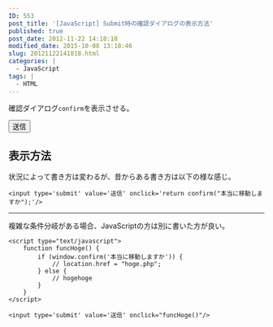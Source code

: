 ```yaml
---
ID: 553
post_title: '[JavaScript] Submit時の確認ダイアログの表示方法'
published: true
post_date: 2012-11-22 14:18:18
modified_date: 2015-10-08 13:18:46
slug: 20121122141818.html
categories: |
  - JavaScript
tags: |
  - HTML
---
```

確認ダイアログ<code>confirm</code>を表示させる。
<div class="sandbox"><input type='button' value='送信' onclick='return confirm("本当に移動しますか");' class="btn btn-info"/></div>
<!--more-->
<h2>表示方法</h2>
状況によって書き方は変わるが、昔からある書き方は以下の様な感じ。

<pre class="language-html"><code>&lt;input type='submit' value='送信' onclick='return confirm(&quot;本当に移動しますか&quot;);'/&gt;</code></pre>

<hr>

複雑な条件分岐がある場合、JavaScriptの方は別に書いた方が良い。
<pre class="language-html"><code>&lt;script type=&quot;text/javascript&quot;&gt;
	function funcHoge() {
		if (window.confirm('本当に移動しますか')) {
			// location.href = &quot;hoge.php&quot;;
		} else {
			// hogehoge
		}
	}
&lt;/script&gt;

&lt;input type='submit' value='送信' onclick=&quot;funcHoge()&quot;/&gt;</code></pre>